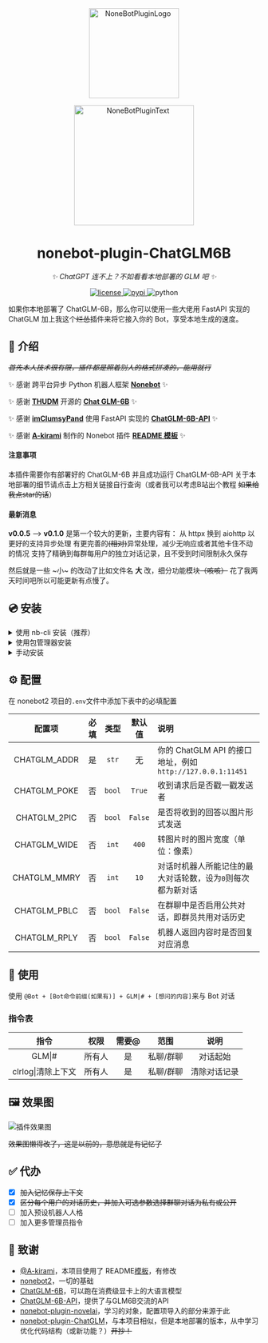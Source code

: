 <div align="center">
  <a href="https://v2.nonebot.dev/store"><img src="https://github.com/A-kirami/nonebot-plugin-template/blob/resources/nbp_logo.png" width="180" height="180" alt="NoneBotPluginLogo"></a>
  <br>
  <p><img src="https://github.com/A-kirami/nonebot-plugin-template/blob/resources/NoneBotPlugin.svg" width="240" alt="NoneBotPluginText"></p>
</div>

<div align="center">

# nonebot-plugin-ChatGLM6B

_✨ ChatGPT 连不上？不如看看本地部署的 GLM 吧 ✨_

<a href="./LICENSE">
    <img src="https://img.shields.io/github/license/QNLanYang/nonebot_plugin_ChatGLM6B.svg" alt="license">
</a>
<a href="https://pypi.python.org/pypi/nonebot-plugin-chatglm6b">
    <img src="https://img.shields.io/pypi/v/nonebot-plugin-chatglm6b.svg" alt="pypi">
</a>
<img src="https://img.shields.io/badge/python-3.8+-blue.svg" alt="python">

</div>

如果你本地部署了 ChatGLM-6B，那么你可以使用一些大佬用 FastAPI 实现的 ChatGLM 加上我这个~~烂怂~~插件来将它接入你的 Bot，享受本地生成的速度。

## 📖 介绍

~~_首先本人技术很有限，插件都是照着别人的格式拼凑的，能用就行_~~

✨ 感谢 跨平台异步 Python 机器人框架 **[Nonebot](https://nb2.baka.icu/)** ✨

✨ 感谢 **[THUDM](https://github.com/THUDM)** 开源的 **[Chat GLM-6B](https://huggingface.co/THUDM/chatglm-6b)** ✨

✨ 感谢 **[imClumsyPand](https://github.com/imClumsyPanda)** 使用 FastAPI 实现的 **[ChatGLM-6B-API](https://github.com/imClumsyPanda/ChatGLM-6B-API)** ✨

✨ 感谢 **[A-kirami](https://github.com/A-kirami)** 制作的 Nonebot 插件 **[README 模板](https://github.com/A-kirami/nonebot-plugin-template)** ✨

#### 注意事项

本插件需要你有部署好的 ChatGLM-6B 并且成功运行 ChatGLM-6B-API
关于本地部署的细节请点击上方相关链接自行查询（或者我可以考虑B站出个教程 ~~如果给我点star的话~~）

#### 最新消息

**v0.0.5** --> **v0.1.0**
是第一个较大的更新，主要内容有：
	从 httpx 换到 aiohttp 以更好的支持异步处理
	有更完善的~~(相对)~~异常处理，减少无响应或者其他卡住不动的情况
	支持了精确到每群每用户的独立对话记录，且不受到时间限制永久保存

然后就是一些 ~小~ 的改动了比如文件名 **大** 改，细分功能模块~~（咳咳）~~
花了我两天时间吧所以可能更新有点慢了。

## 💿 安装

<details>
<summary>使用 nb-cli 安装（推荐）</summary>
在 nonebot2 项目的根目录下打开命令行, 输入以下指令即可安装

    nb plugin install nonebot-plugin-chatglm6b

</details>

<details>
<summary>使用包管理器安装</summary>
在 nonebot2 项目的插件目录下, 打开命令行, 根据你使用的包管理器, 输入相应的安装命令

<details>
<summary>pip</summary>

    pip install nonebot-plugin-chatglm6b

</details>

<details>
<summary>pdm</summary>

    pdm add nonebot-plugin-chatglm6b

</details>

<details>
<summary>poetry</summary>

    poetry add nonebot-plugin-chatglm6b

</details>

<details>
<summary>conda</summary>

    conda install nonebot-plugin-chatglm6b

</details>

<details>
<summary>下一步是……</summary>
打开 nonebot2 项目根目录下的 `pyproject.toml` 文件, 在 `[tool.nonebot]` 部分追加写入

    plugins = ["nonebot_plugin_chatglm6b"]

</details>
</details>

<details>
<summary>手动安装</summary>
下载最新版本Release或main分支源码，将插件文件夹存放至Bot根目录的`./src/plugins/`目录中
（记得检查Bot根目录的`pyproject.toml`中`[tool.nonebot]` 部分有`plugin_dirs = ["src/plugins"]`
</details>

## ⚙️ 配置

在 nonebot2 项目的`.env`文件中添加下表中的必填配置

|    配置项    | 必填 |  类型  | 默认值  | 说明                                                        |
| :----------: | :--: | :----: | :-----: | :---------------------------------------------------------- |
| CHATGLM_ADDR |  是  | `str`  |   无    | 你的 ChatGLM API 的接口地址，例如`http://127.0.0.1:11451`   |
| CHATGLM_POKE |  否  | `bool` | `True`  | 收到请求后是否戳一戳发送者                                  |
| CHATGLM_2PIC |  否  | `bool` | `False` | 是否将收到的回答以图片形式发送                              |
| CHATGLM_WIDE |  否  | `int`  |  `400`  | 转图片时的图片宽度（单位：像素）                            |
| CHATGLM_MMRY |  否  | `int`  |  `10`   | 对话时机器人所能记住的最大对话轮数，设为`0`则每次都为新对话 |
| CHATGLM_PBLC |  否  | `bool` | `False` | 在群聊中是否启用公共对话，即群员共用对话历史                |
| CHATGLM_RPLY |  否  | `bool` | `False` | 机器人返回内容时是否回复对应消息                            |

## 🎉 使用

使用 `@Bot + [Bot命令前缀(如果有)] + GLM|# + [想问的内容]`来与 Bot 对话

### 指令表

|        指令        |  权限  | 需要@ |   范围    |     说明     |
| :----------------: | :----: | :---: | :-------: | :----------: |
|       GLM\|#       | 所有人 |  是   | 私聊/群聊 |   对话起始   |
| clrlog\|清除上下文 | 所有人 |  是   | 私聊/群聊 | 清除对话记录 |

## 🖼️ 效果图

![插件效果图](https://raw.githubusercontent.com/QNLanYang/nonebot_plugin_ChatGLM6B/main/.data/%E5%AF%B9%E8%AF%9D%E5%8F%8A%E8%AE%B0%E5%BF%86.png "对话和记忆")

~~效果图懒得改了，这是以前的，意思就是有记忆了~~

## ✅ 代办

- [x] ~~加入记忆保存上下文~~
- [x] ~~区分每个用户的对话历史，并加入可选参数选择群聊对话为私有或公开~~
- [ ] 加入预设机器人人格
- [ ] 加入更多管理员指令

## 🌸 致谢

- [@A-kirami](https://github.com/A-kirami)，本项目使用了 README[模板](https://github.com/A-kirami/nonebot-plugin-template)，有修改
- [nonebot2](https://github.com/nonebot/nonebot2)，一切的基础
- [ChatGLM-6B](https://github.com/THUDM/ChatGLM-6B)，可以跑在消费级显卡上的大语言模型
- [ChatGLM-6B-API](https://github.com/imClumsyPanda/ChatGLM-6B-API)，提供了与GLM6B交流的API
- [nonebot-plugin-novelai](https://github.com/sena-nana/nonebot-plugin-novelai)，学习的对象，配置项导入的部分来源于此
- [nonebot-plugin-ChatGLM](https://github.com/DaoMingze/zhukebot/tree/main/zhukebot/plugins/chatglm)，与本项目相似，但是本地部署的版本，从中学习优化代码结构（或新功能？）~~开抄！~~
